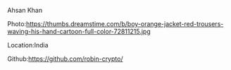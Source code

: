 Ahsan Khan

Photo:https://thumbs.dreamstime.com/b/boy-orange-jacket-red-trousers-waving-his-hand-cartoon-full-color-72811215.jpg

Location:India

Github:https://github.com/robin-crypto/
